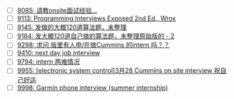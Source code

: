 - [ ] [9085: 请教onsite面试经验...](http://instant.1point3acres.com/thread/9085)
- [ ] [9113: Programming Interviews Exposed 2nd Ed., Wrox](http://instant.1point3acres.com/thread/9113)
- [ ] [9145: 发做的大概120道算法题，未整理](http://instant.1point3acres.com/thread/9145)
- [ ] [9164: 发大概120道自己做的算法题，未整理原始版的 - 2](http://instant.1point3acres.com/thread/9164)
- [ ] [9298: 求问 版里有人申/在做Cummins 的intern 吗？？](http://instant.1point3acres.com/thread/9298)
- [ ] [9410: next day job interview](http://instant.1point3acres.com/thread/9410)
- [ ] [9794: intern 两难情况](http://instant.1point3acres.com/thread/9794)
- [ ] [9955: [electronic system control]3月28 Cummins on site interview 祝自己好运](http://instant.1point3acres.com/thread/9955)
- [ ] [9998: Garmin phone interview (summer internship)](http://instant.1point3acres.com/thread/9998)
